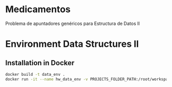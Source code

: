 # Medicamentos
Problema de apuntadores genéricos para Estructura de Datos II

# Environment Data Structures II 

## Installation in Docker

```bash
docker build -t data_env .
docker run -it --name hw_data_env -v PROJECTS_FOLDER_PATH:/root/workspace data_env
```
